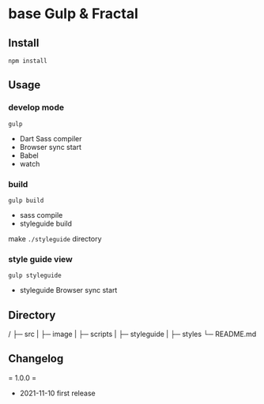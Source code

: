 # base Gulp & Fractal

## Install

` npm install `

## Usage

### develop mode

` gulp `

- Dart Sass compiler
- Browser sync start
- Babel
- watch

### build

` gulp build `

- sass compile
- styleguide build

make ` ./styleguide ` directory

### style guide view

` gulp styleguide `

- styleguide Browser sync start

## Directory

/
├─ src
|  ├─ image
|  ├─ scripts
|  ├─ styleguide
|  ├─ styles
└─ README.md


## Changelog

= 1.0.0 =
* 2021-11-10 first release
